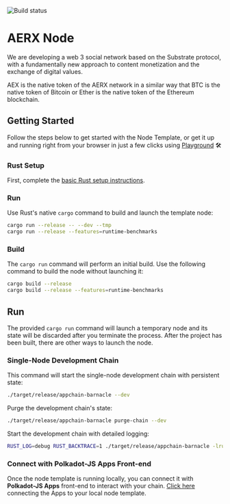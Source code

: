 ![Build status](https://github.com/aerx-dev/node/actions/workflows/rust-build.yml/badge.svg?branch=main)

# AERX Node

We are developing a web 3 social network based on the Substrate protocol, with a fundamentally new approach to content monetization and the exchange of digital values.

AEX is the native token of the AERX network in a similar way that BTC is the native token of Bitcoin or Ether is the native token of the Ethereum blockchain.

## Getting Started

Follow the steps below to get started with the Node Template, or get it up and running right from your browser
in just a few clicks using [Playground](https://playground.substrate.dev/) :hammer_and_wrench:


### Rust Setup

First, complete the [basic Rust setup instructions](./docs/rust-setup.md).

### Run

Use Rust's native `cargo` command to build and launch the template node:

```sh
cargo run --release -- --dev --tmp
cargo run --release --features=runtime-benchmarks
```

### Build

The `cargo run` command will perform an initial build. Use the following command to build the node
without launching it:

```sh
cargo build --release
cargo build --release --features=runtime-benchmarks
```

## Run

The provided `cargo run` command will launch a temporary node and its state will be discarded after
you terminate the process. After the project has been built, there are other ways to launch the
node.

### Single-Node Development Chain

This command will start the single-node development chain with persistent state:

```bash
./target/release/appchain-barnacle --dev
```

Purge the development chain's state:

```bash
./target/release/appchain-barnacle purge-chain --dev
```

Start the development chain with detailed logging:

```bash
RUST_LOG=debug RUST_BACKTRACE=1 ./target/release/appchain-barnacle -lruntime=debug --dev
```

### Connect with Polkadot-JS Apps Front-end

Once the node template is running locally, you can connect it with **Polkadot-JS Apps** front-end
to interact with your chain. [Click here](https://polkadot.js.org/apps/#/explorer?rpc=ws://localhost:9944) connecting the Apps to your local node template.

